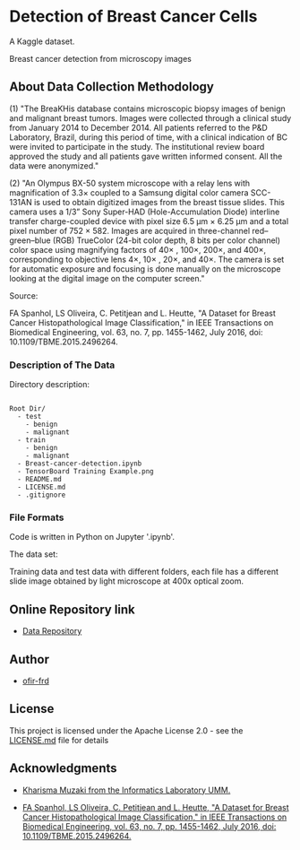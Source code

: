 # Detection of Breast Cancer Cells

A Kaggle dataset.

Breast cancer detection from microscopy images


## About Data Collection Methodology

(1) "The BreaKHis database contains microscopic biopsy images of benign and malignant breast tumors. Images were collected through a clinical study from January 2014 to December 2014. All patients referred to the P&D Laboratory, Brazil, during this period of time, with a clinical indication of BC were invited to participate in the study. The institutional review board approved the study and all patients gave written informed consent. All the data were anonymized."

(2) "An Olympus BX-50 system microscope with a relay lens with magnification of 3.3× coupled to a Samsung digital color camera SCC-131AN is used to obtain digitized images from the breast tissue slides. This camera uses a 1/3” Sony Super-HAD (Hole-Accumulation Diode) interline transfer charge-coupled device with pixel size 6.5 μm ×  6.25 μm and a total pixel number of 752 ×  582. Images are acquired in three-channel red–green–blue (RGB) TrueColor (24-bit color depth, 8 bits per color channel) color space using magnifying factors of 40× , 100×, 200×, and 400×, corresponding to objective lens 4×, 10× , 20×, and 40×. The camera is set for automatic exposure and focusing is done manually on the microscope looking at the digital image on the computer screen."

Source:

FA Spanhol, LS Oliveira, C. Petitjean and L. Heutte, "A Dataset for Breast Cancer Histopathological Image Classification," in IEEE Transactions on Biomedical Engineering, vol. 63, no. 7, pp. 1455-1462, July 2016, doi: 10.1109/TBME.2015.2496264.


### Description of The Data

Directory description:

```

Root Dir/
  - test
    - benign
    - malignant
  - train
    - benign
    - malignant
  - Breast-cancer-detection.ipynb
  - TensorBoard Training Example.png
  - README.md
  - LICENSE.md
  - .gitignore

```


### File Formats

Code is written in Python on Jupyter '.ipynb'.

The data set:

Training data and test data with different folders, each file has a different slide image obtained by light microscope at 400x optical zoom.


## Online Repository link

* [Data Repository](https://www.kaggle.com/forderation/breakhis-400x)


## Author

* [ofir-frd](https://github.com/ofir-frd)


## License

This project is licensed under the Apache License 2.0 - see the [LICENSE.md](https://github.com/ofir-frd/BreaKHis-400X/blob/main/LICENSE) file for details


## Acknowledgments

* [Kharisma Muzaki from the Informatics Laboratory UMM.](https://www.kaggle.com/forderation)

* [FA Spanhol, LS Oliveira, C. Petitjean and L. Heutte, "A Dataset for Breast Cancer Histopathological Image Classification," in IEEE Transactions on Biomedical Engineering, vol. 63, no. 7, pp. 1455-1462, July 2016, doi: 10.1109/TBME.2015.2496264.](https://ieeexplore.ieee.org/document/7312934)

